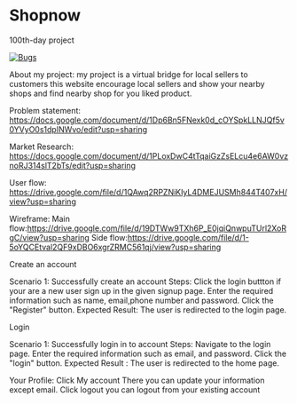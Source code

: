 # Shopnow
 100th-day project
 
 [![Bugs](https://sonarcloud.io/api/project_badges/measure?project=fssa-batch3_sasikumar.saminathan__web_project&metric=bugs)](https://sonarcloud.io/summary/new_code?id=fssa-batch3_sasikumar.saminathan__web_project)


About my project:
my project is a virtual bridge for local sellers to customers this website encourage local sellers and show your nearby shops and find nearby shop for you liked product.


Problem statement: https://docs.google.com/document/d/1Dp6Bn5FNexk0d_cOYSpkLLNJQf5v0YVyO0s1dpINWvo/edit?usp=sharing

Market Research: https://docs.google.com/document/d/1PLoxDwC4tTqaiGzZsELcu4e6AW0vznoRJ314slT2bTs/edit?usp=sharing

User flow: https://drive.google.com/file/d/1QAwq2RPZNiKIyL4DMEJUSMh844T407xH/view?usp=sharing

Wireframe:
  Main flow:https://drive.google.com/file/d/19DTWw9TXh6P_E0jqiQnwpuTUrl2XoRgC/view?usp=sharing
  Side flow:https://drive.google.com/file/d/1-5oYQCEtval2QF9xDBO6xgrZRMC561qj/view?usp=sharing
  
Create an account
  
Scenario 1: 
Successfully create an account Steps: 
Click the login buttton if your are a new user sign up in the given signup page.
Enter the required information such as name, email,phone number and password.
Click the "Register" button. Expected Result: The user is redirected to the login page.


Login 

Scenario 1: 
Successfully login in to account Steps:
Navigate to the login page. Enter the required information such as email, and password.
Click the "login" button.
Expected Result :
The user is redirected to the home page.

Your Profile:
Click My account There you can update your information except email.
Click logout you can logout from your existing account

